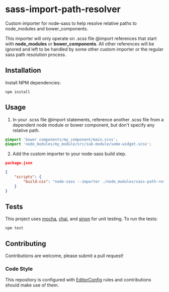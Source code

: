 # sass-import-path-resolver

Custom importer for node-sass to help resolve relative paths to node_modules and bower_components.

This importer will only operate on .scss file @import references that start with **node_modules** or **bower_components**. All other references will be ignored and left to be handled by some other custom importer or the regular sass path resolution process.

## Installation

Install NPM dependencies:

```shell
npm install
```

## Usage

1) In your .scss file @import statements, reference another .scss file from a dependent node module or bower component, but don't specify any relative path.

```scss
@import 'bower_components/my_component/main.scss';
@import 'node_modules/my_module/src/sub-module/some-widget.scss';
```

2) Add the custom importer to your node-sass build step.

```json
package.json

{
	"scripts": {
		"build:css": "node-sass --importer ./node_modules/sass-path-resolver/ ./src/app.scss > ./dist/app.css"
	}
}
```

## Tests
This project uses [mocha](https://mochajs.org/), [chai](http://chaijs.com/), and [sinon](http://sinonjs.org/) for unit testing. To run the tests:

```shell
npm test
```

## Contributing
Contributions are welcome, please submit a pull request!

### Code Style

This repository is configured with [EditorConfig](http://editorconfig.org) rules and contributions should make use of them.
